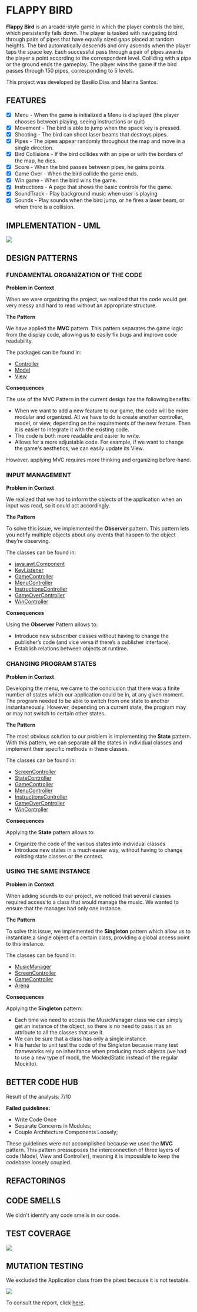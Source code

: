 # FLAPPY BIRD

**Flappy Bird** is an arcade-style game in which the player controls the bird, which persistently falls down. The player is tasked with navigating bird through pairs of pipes that have equally sized gaps placed at random heights. The bird automatically descends and only ascends when the player taps the space key. Each successful pass through a pair of pipes awards the player a point according to the correspondent level. Colliding with a pipe or the ground ends the gameplay. The player wins the game if the bird passes through 150 pipes, corresponding to 5 levels.

This project was developed by Basílio Dias and Marina Santos.


## FEATURES
- [x] Menu - When the game is initialized a Menu is displayed (the player chooses between playing, seeing instructions or quit)
- [x] Movement - The bird is able to jump when the space key is pressed.
- [x] Shooting - The bird can shoot laser beams that destroys pipes.
- [x] Pipes - The pipes appear randomly throughout the map and move in a single direction.
- [x] Bird Collisions - If the bird collides with an pipe or with the borders of the map, he dies.
- [x] Score - When the bird passes between pipes, he gains points.
- [x] Game Over - When the bird collide the game ends.
- [x] Win game - When the bird wins the game.
- [x] Instructions - A page that shows the basic controls for the game.
- [x] SoundTrack - Play background music when user is playing
- [x] Sounds - Play sounds when the bird jump, or he fires a laser beam, or when there is a collision.

## IMPLEMENTATION - UML

![](image/uml.png)

## DESIGN PATTERNS

### FUNDAMENTAL ORGANIZATION OF THE CODE

**Problem in Context** 

When we were organizing the project, we realized that the code would get very messy and hard to read without an appropriate structure.

**The Pattern**

We have applied the **MVC** pattern. This pattern separates the game logic from the display code, allowing us to easily fix bugs and improve code readability.

The packages can be found in:

- [Controller](https://github.com/MarinaCostaSantos/FlappyBird/tree/main/src/main/java/fb_projectgame/Control)
- [Model](https://github.com/MarinaCostaSantos/FlappyBird/tree/main/src/main/java/fb_projectgame/Model)
- [View](https://github.com/MarinaCostaSantos/FlappyBird/tree/main/src/main/java/fb_projectgame/View)

**Consequences**

The use of the MVC Pattern in the current design has the following benefits:

- When we want to add a new feature to our game, the code will be more modular and organized. All we have to do is create another controller, model, or view, depending on the requirements of the new feature. Then it is easier to integrate it with the existing code.
- The code is both more readable and easier to write.
- Allows for a more adjustable code. For example, if we want to change the game's aesthetics, we can easily update its View.

However, applying MVC requires more thinking and organizing before-hand.

### INPUT MANAGEMENT

**Problem in Context**

We realized that we had to inform the objects of the application when an input was read, so it could act accordingly.

**The Pattern**

To solve this issue, we implemented the **Observer** pattern. This pattern lets you notify multiple objects about any events that happen to the object they’re observing.


The classes can be found in:

- [java.awt.Component](https://docs.oracle.com/javase/7/docs/api/java/awt/Component.html)
- [KeyListener](https://docs.oracle.com/javase/7/docs/api/java/awt/event/KeyListener.html)
- [GameController](https://github.com/MarinaCostaSantos/FlappyBird/blob/main/src/main/java/fb_projectgame/Control/States/GameController.java)
- [MenuController](https://github.com/MarinaCostaSantos/FlappyBird/blob/main/src/main/java/fb_projectgame/Control/States/MenuController.java)
- [InstructionsController](https://github.com/MarinaCostaSantos/FlappyBird/blob/main/src/main/java/fb_projectgame/Control/States/InstructionsController.java)
- [GameOverController](https://github.com/MarinaCostaSantos/FlappyBird/blob/main/src/main/java/fb_projectgame/Control/States/GameOverController.java)
- [WinController](https://github.com/MarinaCostaSantos/FlappyBird/blob/main/src/main/java/fb_projectgame/Control/States/WinController.java)

**Consequences**

Using the **Observer** Pattern allows to:
-   Introduce new subscriber classes without having to change the publisher’s code (and vice versa if there’s a publisher interface).
-   Establish relations between objects at runtime.


### CHANGING PROGRAM STATES

**Problem in Context**

Developing the menu, we came to the conclusion that there was a finite number of states which our application could be in, at any given moment. The program needed to be able to switch from one state to another instantaneously. However, depending on a current state, the program may or may not switch to certain other states.

**The Pattern**

The most obvious solution to our problem is implementing the **State** pattern. With this pattern, we can separate all the states in individual classes and implement their specific methods in these classes.

The classes can be found in:
- [ScreenController](https://github.com/MarinaCostaSantos/FlappyBird/blob/main/src/main/java/fb_projectgame/Control/States/ScreenController.java)
- [StateController](https://github.com/MarinaCostaSantos/FlappyBird/blob/main/src/main/java/fb_projectgame/Control/States/StateController.java)
- [GameController](https://github.com/MarinaCostaSantos/FlappyBird/blob/main/src/main/java/fb_projectgame/Control/States/GameController.java)
- [MenuController](https://github.com/MarinaCostaSantos/FlappyBird/blob/main/src/main/java/fb_projectgame/Control/States/MenuController.java)
- [InstructionsController](https://github.com/MarinaCostaSantos/FlappyBird/blob/main/src/main/java/fb_projectgame/Control/States/InstructionsController.java)
- [GameOverController](https://github.com/MarinaCostaSantos/FlappyBird/blob/main/src/main/java/fb_projectgame/Control/States/GameOverController.java)
- [WinController](https://github.com/MarinaCostaSantos/FlappyBird/blob/main/src/main/java/fb_projectgame/Control/States/WinController.java)

**Consequences**

Applying the **State** pattern allows to:

- Organize the code of the various states into individual classes
- Introduce new states in a much easier way, without having to change existing state classes or the context.

### USING THE SAME INSTANCE

**Problem in Context**

When adding sounds to our project, we noticed that several classes required access to a class that would manage the music. We wanted to ensure that the manager had only one instance.

**The Pattern**

To solve this issue, we implemented the **Singleton** pattern which allow us to instantiate a single object of a certain class, providing a global access point to this instance.

The classes can be found in:

- [MusicManager](https://github.com/MarinaCostaSantos/FlappyBird/blob/main/src/main/java/fb_projectgame/Control/MusicManager.java)
- [ScreenController](https://github.com/MarinaCostaSantos/FlappyBird/blob/main/src/main/java/fb_projectgame/Control/States/ScreenController.java)
- [GameController](https://github.com/MarinaCostaSantos/FlappyBird/blob/main/src/main/java/fb_projectgame/Control/States/GameController.java)
- [Arena](https://github.com/MarinaCostaSantos/FlappyBird/blob/main/src/main/java/fb_projectgame/Model/Arena/Arena.java)

**Consequences**

Applying the **Singleton** pattern:

- Each time we need to access the MusicManager class we can simply get an instance of the object, so there is no need to pass it as an attribute to all the classes that use it.
- We can be sure that a class has only a single instance.
- It is harder to unit test the code of the Singleton because many test frameworks rely on inheritance when producing mock objects (we had to use a new type of mock, the MockedStatic instead of the regular Mockito).

## BETTER CODE HUB

Result of the analysis: 7/10

**Failed guidelines:**

- Write Code Once
- Separate Concerns in Modules;
- Couple Architecture Components Loosely;

These guidelines were not accomplished because we used the **MVC** pattern. This pattern pressuposes the interconnection of three layers of code (Model, View and Controller), meaning it is impossible to keep the codebase loosely coupled.

## REFACTORINGS


## CODE SMELLS

We didn't identify any code smells in our code.

## TEST COVERAGE

![](image/coverage.png)

## MUTATION TESTING

We excluded the Application class from the pitest because it is not testable.

![](image/pitest.png)

To consult the report, click [here](pitest/index.html).


